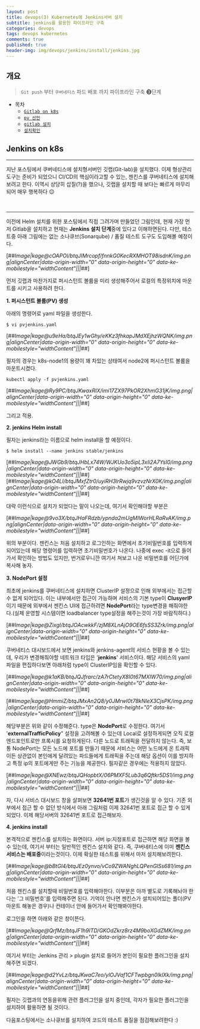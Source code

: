 ```yaml
---
layout: post
title: devops(3) Kubernetes에 Jenkins서버 설치
subtitle: jenkins를 활용한 파이프라인 구축
categories: devops
tags: devops kubernetes
comments: true
published: true
header-img: img/devops/jenkins/install/jenkins.jpg
---
```


## 개요
> `Git push` 부터 `쿠버네티스` 파드 배포 까지 파이프라인 구축 &#10104;단계
  
- 목차
	- [`Gitlab on k8s`](#h2-idgitlab-on-k8s-342gitlab-on-k8sh2)
	- [`pv 선언`](#1-persistent-volume퍼시스턴트-볼륨-선언)
	- [`gitlab 설치`](#2-gitlab-설치)
	- [`설치확인`](#3-정상-설치-확인)
  
## Jenkins on k8s
---
지난 포스팅에서 쿠버네티스에 설치형서버인 깃랩(Git-lab)을 설치했다. 이제 형상관리도구는 준비가 되었으니 CI/CD의 핵심이라고할 수 있는, 젠킨스를 쿠버네티스에 설치해보려고 한다. 이역시 상당히 삽질(?)을 했으나, 깃랩을 설치할 때 보다는 빠르게 마무리 되어 매우 행복하다 😌

<br>


---

이전에 Helm 설치를 위한 포스팅에서 직접 그려가며 만들었던 그림인데, 현재 가장 먼저 Gitlab을 설치하고 현재는 **Jenkins 설치 단계**중에 있다고 이해하면된다. 다만, 테스트중 아래 그림에는 없는 소나큐브(Sonarqube) / 품질 테스트 도구도 도입해볼 예정이다.

[##_Image|kage@cOAPOl/btqJIMrcopf/fnnkG0KecRXMHOT98isdnK/img.png|alignCenter|data-origin-width="0" data-origin-height="0" data-ke-mobilestyle="widthContent"|||_##]

먼저 깃랩과 마찬가지로 퍼시스턴트 볼륨을 미리 생성해주어서 로컬의 특정위치에 마운트를 시키고 사용하려 한다. 

**1\. 퍼시스턴트 볼륨(PV) 생성**

아래의 명령어로 yaml 파일을 생성한다.

```
$ vi pvjenkins.yaml
```

[##_Image|kage@u9eHa/btqJEy1wGhy/eKKz3fhkapJMdXEjhzWQNK/img.png|alignCenter|data-origin-width="0" data-origin-height="0" data-ke-mobilestyle="widthContent"|||_##]

필자의 경우는 k8s-node1의 용량이 꽤 차있는 상태여서 node2에 퍼시스턴트 볼륨을 마운트시켰다.

```
kubectl apply -f pvjenkins.yaml
```

[##_Image|kage@Ry9PC/btqJKwaxRIX/imi17ZX97PkOR2XhmG31jK/img.png|alignCenter|data-origin-width="0" data-origin-height="0" data-ke-mobilestyle="widthContent"|||_##]

그리고 적용.

**2\. jenkins Helm install**

필자는 jenkins라는 이름으로 helm install을 할 예정이다. 

```
$ helm install --name jenkins stable/jenkins
```

[##_Image|kage@JWGb9/btqJHbLx74W/WJKUo3o5ipL3xIi2A7YsI0/img.png|alignCenter|data-origin-width="0" data-origin-height="0" data-ke-mobilestyle="widthContent"|||_##][##_Image|kage@kO4LI/btqJMxfZtr0/uyiRH3lrRwjq9vzvzNrX0K/img.png|alignCenter|data-origin-width="0" data-origin-height="0" data-ke-mobilestyle="widthContent"|||_##]

대략 이런식으로 설치가 되었다는 말이 나오는데, 여기서 확인해야할 부분은 

[##_Image|kage@9vo3X/btqJHaFRdzb/ypnda2mUgMIWorHLRaRvAK/img.png|alignCenter|data-origin-width="0" data-origin-height="0" data-ke-mobilestyle="widthContent"|||_##]

위의 부분이다. 젠킨스는 처음 설치하고 로그인하는 화면에서 초기비밀번호를 입력하게 되어있는데 해당 명령어를 입력하면 초기비밀번호가 나온다. 나중에 exec -it으로 들어가서 확인하는 방법도 있지만, 번거로우니깐 여기서 쳐보고 나온 비밀번호를 어딘가에 복사해 놓자.

**3\. NodePort 설정**

최초에 jenkins를 쿠버네티스에 설치하면 ClusterIP 설정으로 인해 외부에서는 접근할 수 없게 되어있다. 이는 내부에서만 접근이 가능하며 서비스의 기본 type이 **ClusyerIP**이기 때문에 외부에서 젠킨스 UI에 접근하려면 **NodePort**라는 type변경을 해줘야한다.(실제 운영할 시스템이면 loadbalancer type설정을 해주는것이 가장 바람직하다.)

[##_Image|kage@Zixgl/btqJOAcwkkF/zjM8XLnAjO9OE6fsSS3Zrk/img.png|alignCenter|data-origin-width="0" data-origin-height="0" data-ke-mobilestyle="widthContent"|||_##]

쿠버네티스 대시보드에서 보면 jenkins와 jenkins-agent의 서비스 현황을 볼 수 있는데, 우리가 변경해줘야할 네트워크 타입은 '**jenkins**' 서비스이다. 해당 서비스의 yaml 파일을 편집하다보면 아래처럼 type이 ClusterIP임을 확인할 수 있다.

[##_Image|kage@k1aKB/btqJQJfrarc/zA7rCtetyX8I0t67MXIW70/img.png|alignCenter|data-origin-width="0" data-origin-height="0" data-ke-mobilestyle="widthContent"|||_##]

[##_Image|kage@HmmiZ/btqJMxAn2Q8/y0JMrwI0t78kNIeX3CjsPK/img.png|alignCenter|data-origin-width="0" data-origin-height="0" data-ke-mobilestyle="widthContent"|||_##]

해당부분은 위와 같이 수정해준다. type은 **NodePort**로 수정한다. 여기서 '**externalTrafficPolicy**" 설정을 고려해볼 수 있는데 Local로 설정하게되면 오직 로컬 엔드포인트로만 프록시를 요청하게된다. 다른 노드로 트래픽을 전달하지 않는다. 즉, 보통 NodePort는 모든 노드에 포트를 만들기 때문에 서비스는 어떤 노드에게 온 트래픽이든 상관없이 본인에게 달려있는 파드들에게 트래픽을 주는데 해당 옵션이 이를 방지하고 특정 ip의 포트에게만 주는 기능을 제공한다. 필자같은 경우에는 적용하지 않았다.

[##_Image|kage@XNEwz/btqJQHopbtX/06PMXF5Lub3q6Qftkr5DS1/img.png|alignCenter|data-origin-width="0" data-origin-height="0" data-ke-mobilestyle="widthContent"|||_##]

자, 다시 서비스 대시보드 창을 살펴보면 **32641번 포트**가 생긴것을 알 수 있다. 기존 외부에서 접근 할 수 없던 방식에서 아래 그림처럼 이제 32641번 포트로 접근 할 수 있게 되었다. 이제 해당서버의 32641번 포트로 접근해보자.

**4\. jenkins install**

본격적으로 젠킨스를 설치하는 화면이다. 서버 ip:지정포트로 접근하면 해당 화면을 볼 수 있는데, 여기서 부터는 일반적인 젠킨스 설치와 같다. 즉, 쿠버네티스에 이미 **젠킨스 서비스는 배포중**이라는것이다. 이제 확실한 테스트를 위해서 마저 설치해보려한다.

[##_Image|kage@bBtGl4/btqJEz0ynvo/vCo9ZWANghLQPenGlSs681/img.png|alignCenter|data-origin-width="0" data-origin-height="0" data-ke-mobilestyle="widthContent"|||_##]

처음 젠킨스를 설치할때 비밀번호를 입력해야한다. 이부분은 아까 별도로 기록해놔야 한다는 '그 비밀번호'를 입력해주면 된다. 기억이 안나면 젠킨스가 설치되어있는 폴더(PV 마운트 해놓은 경우)나 컨테이너 안에 들어가서 확인해봐야한다.

로그인을 하면 아래와 같은 창이뜬다.

[##_Image|kage@QrfMz/btqJF1h9ITD/GKOdZkrz8rz4M9boXGdZMK/img.png|alignCenter|data-origin-width="0" data-origin-height="0" data-ke-mobilestyle="widthContent"|||_##]

여기서 부터는 Jenkins 관리 > plugin 설치로 들어가 본인이 필요한 플러그인을 설치해주면 되겠다. 

[##_Image|kage@d2YvLz/btqJKwaC7eo/ylOJVaf1CFTwpbgn0IklXk/img.png|alignCenter|data-origin-width="0" data-origin-height="0" data-ke-mobilestyle="widthContent"|||_##]

필자는 깃랩과의 연동을위해 관련 플러그인을 설치 중인데, 각자가 필요한 플러그인을 설치하여 활용하면 될 것이다.

다음포스팅에서는 소나큐브를 설치하여 코드의 테스트 품질을 점검해보려한다 :)



